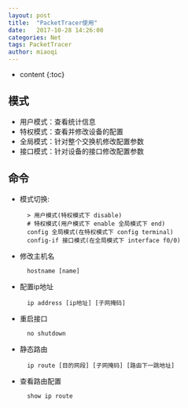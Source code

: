 ```yaml
---
layout: post
title:  "PacketTracer使用"
date:   2017-10-28 14:26:00
categories: Net
tags: PacketTracer
author: miaoqi
---
```


* content
{:toc}

## 模式

* 用户模式：查看统计信息
* 特权模式：查看并修改设备的配置
* 全局模式：针对整个交换机修改配置参数
* 接口模式：针对设备的接口修改配置参数

## 命令

* 模式切换:

        > 用户模式(特权模式下 disable)
        # 特权模式(用户模式下 enable 全局模式下 end)
        config 全局模式(在特权模式下 config terminal)
        config-if 接口模式(在全局模式下 interface f0/0)

* 修改主机名

        hostname [name]

* 配置ip地址

        ip address [ip地址] [子网掩码]

* 重启接口

        no shutdown

* 静态路由

        ip route [目的网段] [子网掩码] [路由下一跳地址]

* 查看路由配置

        show ip route


    
    
    
    
    
    
    
